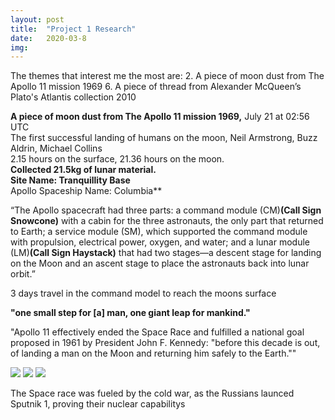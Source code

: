 ```yaml
---
layout: post
title:  "Project 1 Research"
date:   2020-03-8 
img:
---
```





The themes that interest me the most are: 
2. A piece of moon dust from The Apollo 11 mission 1969
6. A piece of thread from Alexander McQueen’s Plato's Atlantis collection 2010 


**A piece of moon dust from The Apollo 11 mission 1969,**  July 21 at 02:56 UTC  
The first successful landing of humans on the moon, Neil Armstrong, Buzz Aldrin, Michael Collins   
2.15 hours on the surface, 21.36 hours on the moon.  
**Collected 21.5kg of lunar material.**   
**Site Name: Tranquillity Base**       
Apollo Spaceship Name: Columbia**  
  
“The Apollo spacecraft had three parts: a command module (CM)**(Call Sign Snowcone)** with a cabin for the three astronauts, the only part that returned to Earth; a service module (SM), which supported the command module with propulsion, electrical power, oxygen, and water; and a lunar module (LM)**(Call Sign Haystack)** that had two stages—a descent stage for landing on the Moon and an ascent stage to place the astronauts back into lunar orbit.”   
  
3 days travel in the command model to reach the moons surface 
  
**"one small step for [a] man, one giant leap for mankind."**  
  
 "Apollo 11 effectively ended the Space Race and fulfilled a national goal proposed in 1961 by President John F. Kennedy: "before this decade is out, of landing a man on the Moon and returning him safely to the Earth.""  

<img src="{{site.baseurl}}/assets/img/DesignImages/Aldrin.jpg">
<img src="{{site.baseurl}}/assets/img/DesignImages/Apollo_11_insignia.png">
<img src="{{site.baseurl}}/assets/img/DesignImages/Landed.jpg">
  
The Space race was fueled by the cold war, as the Russians launced Sputnik 1, proving their nuclear capabilitys   



